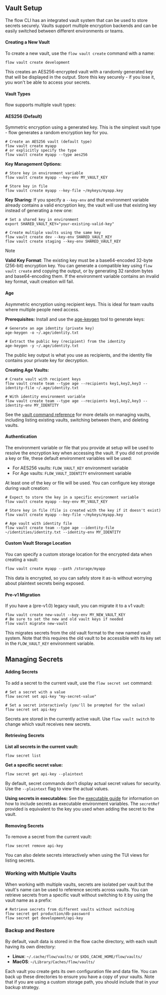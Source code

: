 ## Vault Setup

The flow CLI has an integrated vault system that can be used to store secrets securely. 
Vaults support multiple encryption backends and can be easily switched between different environments or teams.

#### Creating a New Vault

To create a new vault, use the `flow vault create` command with a name:

```shell
flow vault create development
```

This creates an AES256-encrypted vault with a randomly generated key that will be displayed in the output. 
Store this key securely - if you lose it, you won't be able to access your secrets.

#### Vault Types

flow supports multiple vault types:

<!-- tabs:start -->

#### **AES256 (Default)**

Symmetric encryption using a generated key. This is the simplest vault type - flow generates a random encryption key for you.

```shell
# Create an AES256 vault (default type)
flow vault create myapp
# or explicitly specify the type
flow vault create myapp --type aes256
```

**Key Management Options:**
```shell
# Store key in environment variable
flow vault create myapp --key-env MY_VAULT_KEY

# Store key in file
flow vault create myapp --key-file ~/mykeys/myapp.key
```

**Key Sharing:**
If you specify a `--key-env` and that environment variable already contains a valid encryption key, the vault will use that existing key instead of generating a new one:

```shell
# Set a shared key in environment
export SHARED_VAULT_KEY="your-existing-valid-key"

# Create multiple vaults using the same key
flow vault create dev --key-env SHARED_VAULT_KEY
flow vault create staging --key-env SHARED_VAULT_KEY
```

> [!NOTE]
> **Valid Key Format**: The existing key must be a base64-encoded 32-byte (256-bit) encryption key. You can generate a compatible key using `flow vault create` and copying the output, or by generating 32 random bytes and base64-encoding them. If the environment variable contains an invalid key format, vault creation will fail.

#### **Age**

Asymmetric encryption using recipient keys. This is ideal for team vaults where multiple people need access.

**Prerequisites:**
Install and use the [age-keygen](https://github.com/FiloSottile/age) tool to generate keys:

```shell
# Generate an age identity (private key)
age-keygen -o ~/.age/identity.txt

# Extract the public key (recipient) from the identity
age-keygen -y ~/.age/identity.txt
```

The public key output is what you use as recipients, and the identity file contains your private key for decryption.

**Creating Age Vaults:**
```shell
# Create vault with recipient keys
flow vault create team --type age --recipients key1,key2,key3 --identity-file ~/.age/identity.txt

# With identity environment variable
flow vault create team --type age --recipients key1,key2,key3 --identity-env MY_IDENTITY
```

<!-- tabs:end -->

See the [vault command reference](../cli/flow_vault.md) for more details on managing vaults, including listing existing vaults, switching between them, and deleting vaults.

#### Authentication

The environment variable or file that you provide at setup will be used to resolve the encryption key when accessing the vault. 
If you did not provide a key or file, these default environment variables will be used:

- For AES256 vaults: `FLOW_VAULT_KEY` environment variable
- For Age vaults: `FLOW_VAULT_IDENTITY` environment variable

At least one of the key or file will be used. You can configure key storage during vault creation:

```shell
# Expect to store the key in a specific environment variable
flow vault create myapp --key-env MY_VAULT_KEY

# Store key in file (file is created with the key if it doesn't exist)
flow vault create myapp --key-file ~/mykeys/myapp.key

# Age vault with identity file
flow vault create team --type age --identity-file ~/identities/identity.txt --identity-env MY_IDENTITY
```

#### Custom Vault Storage Location

You can specify a custom storage location for the encrypted data when creating a vault:

```shell
flow vault create myapp --path /storage/myapp
```

This data is encrypted, so you can safely store it as-is without worrying about plaintext secrets being exposed.


#### Pre-v1 Migration

If you have a (pre-v1.0) legacy vault, you can migrate it to a v1 vault:

```shell
flow vault create new-vault --key-env MY_NEW_VAULT_KEY
# Be sure to set the new and old vault keys if needed
flow vault migrate new-vault
```

This migrates secrets from the old vault format to the new named vault system. Note that this requires the old vault to 
be accessible with its key set in the `FLOW_VAULT_KEY` environment variable.

## Managing Secrets

#### Adding Secrets

To add a secret to the current vault, use the `flow secret set` command:

```shell
# Set a secret with a value
flow secret set api-key "my-secret-value"

# Set a secret interactively (you'll be prompted for the value)
flow secret set api-key
```

Secrets are stored in the currently active vault. Use `flow vault switch` to change which vault receives new secrets.

#### Retrieving Secrets

**List all secrets in the current vault:**
```shell
flow secret list
```

**Get a specific secret value:**
```shell
flow secret get api-key --plaintext
```

By default, secret commands don't display actual secret values for security. Use the `--plaintext` flag to view the actual values.

**Using secrets in executables:**
See the [executable guide](executable.md#environment-variables) for information on how to include secrets as executable environment variables. The `secretRef` provided is equivalent to the key you used when adding the secret to the vault.

#### Removing Secrets

To remove a secret from the current vault:

```shell
flow secret remove api-key
```

You can also delete secrets interactively when using the TUI views for listing secrets.

### Working with Multiple Vaults

When working with multiple vaults, secrets are isolated per vault but the vault's name can be used to reference secrets across vaults.
You can retrieve secrets from a specific vault without switching to it by using the vault name as a prefix:

```shell
# Retrieve secrets from different vaults without switching
flow secret get production/db-password
flow secret get development/api-key
```

### Backup and Restore

By default, vault data is stored in the flow cache directory, with each vault having its own directory:

- **Linux**: `~/.cache/flow/vaults/` or `$XDG_CACHE_HOME/flow/vaults/`
- **MacOS**: `~/Library/Caches/flow/vaults/`

Each vault you create gets its own configuration file and data file. 
You can back up these directories to ensure you have a copy of your vaults. 
Note that if you are using a custom storage path, you should include that in your backup strategy.

